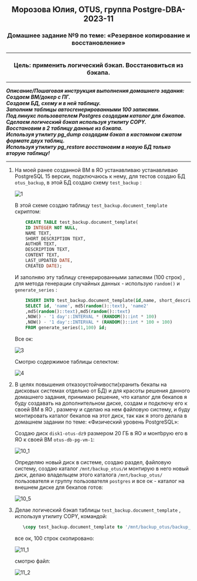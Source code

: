 <div align="center"><h2>Морозова Юлия, OTUS, группа Postgre-DBA-2023-11</h2></div>


<div align=center><h3>Домашнее задание №9 по теме: «Резервное копирование и восстановление»</h3></div>  

***

**<div align=center><h3>Цель: применить логический бэкап. Восстановиться из бэкапа.</h3></div>**

***

***Описание/Пошаговая инструкция выполнения домашнего задания:***
***<br>Создаем ВМ/докер c ПГ.
<br>Создаем БД, схему и в ней таблицу.
<br>Заполним таблицы автосгенерированными 100 записями.
<br>Под линукс пользователем Postgres создадим каталог для бэкапов.
<br>Сделаем логический бэкап используя утилиту COPY.
<br>Восстановим в 2 таблицу данные из бэкапа.
<br>Используя утилиту pg_dump создадим бэкап в кастомном сжатом формате двух таблиц.
<br>Используя утилиту pg_restore восстановим в новую БД только вторую таблицу!***

***

1. На моей ранее созданной ВМ в ЯО устанавливаю устанавливаю PostgreSQL 15 версии, подключаюсь к нему, для тестов создаю БД ``otus_backup``, в этой БД создаю схему ``test_backup`` :

    ![1](https://github.com/Y-M-Morozova/9_homework_Morozova_Yulia/assets/153178571/fa1b6f4a-9012-437d-a95d-4a5ba24f4b40)

    В этой схеме создаю таблицу ``test_backup.document_template`` скриптом:
   
    ```sql
        CREATE TABLE test_backup.document_template(
        ID INTEGER NOT NULL,
        NAME TEXT,
        SHORT_DESCRIPTION TEXT,
        AUTHOR TEXT,
        DESCRIPTION TEXT,
        CONTENT TEXT,
        LAST_UPDATED DATE,
        CREATED DATE);    
    ```
    
    И заполняю эту таблицу сгенерированными записями (100 строк) , для метода генерации случайных данных - использую ``random()`` и ``generate_series`` :

    ```sql
        INSERT INTO test_backup.document_template(id,name, short_description, author, description,content, last_updated,created)
        SELECT id, 'name', md5(random()::text), 'name2'
        ,md5(random()::text),md5(random()::text)
        ,NOW() - '1 day'::INTERVAL * (RANDOM()::int * 100)
        ,NOW() - '1 day'::INTERVAL * (RANDOM()::int * 100 + 100)
        FROM generate_series(1,100) id;
    ```

    Все ок:

    ![3](https://github.com/Y-M-Morozova/9_homework_Morozova_Yulia/assets/153178571/d2f9a0f4-07b4-409a-a8b9-567603d40e6d)

   Смотрю содержимое таблицы селектом:

    ![4](https://github.com/Y-M-Morozova/9_homework_Morozova_Yulia/assets/153178571/15a1541e-34de-41a5-b970-f2dba27c79f2)


3. В целях повышения отказоустойчивости(хранить бекапы на дисковых системах отдельно от БД) и для красоты решения данного домашнего задания, принимаю решение, что каталог для бекапов я буду создавать на дополнительном диске, создам и подключу его к своей ВМ в ЯО , размечу и сделаю на нем файловую систему, и буду монтировать каталог бекапов на этот диск, так как я этого делала в домашнем задании по теме: «Физический уровень PostgreSQL»:

    Создаю диск ``disk1-otus-dz9`` размером 20 ГБ в ЯО и монтbрую его в ЯО к своей ВМ ``otus-db-pg-vm-1``:

    ![10_1](https://github.com/Y-M-Morozova/9_homework_Morozova_Yulia/assets/153178571/ef533fcf-964b-49f4-b42b-e4f328fbe8c9)

    Определяю новый диск в системе, создаю раздел, файловую систему, создаю каталог ``/mnt/backup_otus/``и монтирую в него новый диск, делаю владельцем этого каталога ``/mnt/backup_otus/`` пользователя и группу     пользователя ``postgres`` и все ок - каталог на внешнем диске для бекапов готов:

    ![10_5](https://github.com/Y-M-Morozova/9_homework_Morozova_Yulia/assets/153178571/4cc9c258-7102-4bb0-94a7-d618e1540a7d)

4. Делае логический бэкап таблицы ``test_backup.document_template`` , используя утилиту COPY, командой:

     ```sql
        \copy test_backup.document_template to '/mnt/backup_otus/backup_copy_test_backup.document_template.sql';
    ```  

    все ок, 100 строк скопировано:

    ![11_1](https://github.com/Y-M-Morozova/9_homework_Morozova_Yulia/assets/153178571/29cb508e-bfa3-42c2-863b-ec071647d96e)

    смотрю файл:

    ![11_2](https://github.com/Y-M-Morozova/9_homework_Morozova_Yulia/assets/153178571/cf15da56-fe46-4972-803e-874284829db5)

   

        

     

    


   

    



    

    
